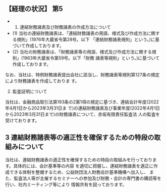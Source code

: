 ## 【経理の状況】 第5

- 1. 連結財務諸表及び財務諸表の作成方法について
- (1) 当社の連結財務諸表は、「連結財務諸表の用語、様式及び作成方法に関する規則」(1976年大蔵省令第28号。以下 「連結財務諸表規則」という。)に基づいて作成しております。
- (2) 当社の財務諸表は、「財務諸表等の用語、様式及び作成方法に関する規則」(1963年大蔵省令第59号。以下「財務 諸表等規則」という。)に基づいて作成しております。

なお、当社は、特例財務諸表提出会社に該当し、財務諸表等規則第127条の規定により財務諸表を作成しておりま す。

2. 監査証明について

当社は、金融商品取引法第193条の2第1項の規定に基づき、連結会計年度(2022年4月1日から2023年3月31日ま で)の連結財務諸表及び事業年度(2022年4月1日から2023年3月31日まで)の財務諸表について、赤坂有限責任監査法 人の監査を受けております。

## 3 連結財務諸表等の適正性を確保するための特段の取組みについて

当社は、連結財務諸表の適正性を確保するための特段の取組みを行っております。具体的には、会計基準等の内容 を適切に把握し、連結財務諸表を適正に作成できる体制を整備するため、公益財団法人財務会計基準機構へ加入し、 また、監査法人等が主催するセミナーへの参加及び財務・会計の専門書の購読等を行い、社内ミーティング等により 情報共有を図っております。
